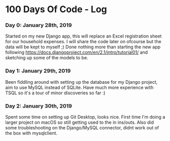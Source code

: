 # 100 Days Of Code - Log

### Day 0: January 28th, 2019
Started on my new Django app, this will replace an Excel registration sheet for our household expenses. I will share the code later on ofcourse but the data will be kept to myself ;) Done nothing more than starting the new app following https://docs.djangoproject.com/en/2.1/intro/tutorial01/ and sketching up some of the models to be.

### Day 1: January 29th, 2019
Been fiddling around with setting up the database for my Django project, aim to use MySQL instead of SQLite. Have much more experience with TSQL so it's a tour of minor discoveries so far :)

### Day 2: January 30th, 2019
Spent some time on setting up Git Desktop, looks nice. First time I'm doing a larger project on macOS so still getting used to the in ins/outs. Also did some troubleshooting on the Django/MySQL connector, didnt work out of the box with mysqlclient.
